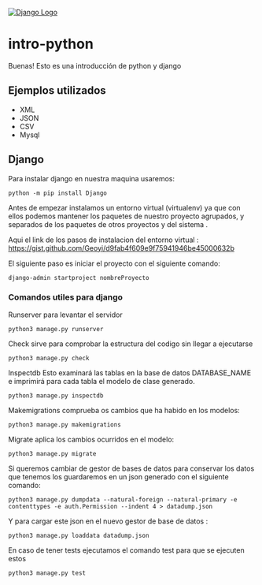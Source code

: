 [![Django Logo](https://www.andreigarciacuadra.es/images/tech/django.svg)](https://www.djangoproject.com/)



# intro-python
Buenas! Esto es una introducción de python y django

## Ejemplos utilizados

* XML
* JSON
* CSV
* Mysql

## Django
Para instalar django en nuestra maquina usaremos:
~~~
python -m pip install Django
~~~

Antes de empezar instalamos un entorno virtual (virtualenv) ya que con ellos podemos mantener 
los paquetes de nuestro proyecto agrupados, y separados de los paquetes de otros proyectos y del sistema .

Aqui el link de los pasos de instalacion del entorno virtual : https://gist.github.com/Geoyi/d9fab4f609e9f75941946be45000632b

El siguiente paso es iniciar el proyecto con el siguiente comando:
~~~
django-admin startproject nombreProyecto
~~~

### Comandos utiles para django

Runserver para levantar el servidor 
~~~
python3 manage.py runserver
~~~

Check sirve para comprobar la estructura del codigo sin llegar a ejecutarse

~~~
python3 manage.py check
~~~

Inspectdb Esto examinará las tablas en la base de datos DATABASE_NAME e imprimirá para cada tabla el modelo de clase generado.

~~~
python3 manage.py inspectdb
~~~

Makemigrations comprueba os cambios que ha habido en los modelos:

~~~
python3 manage.py makemigrations
~~~

Migrate aplica los cambios ocurridos en el modelo:

~~~
python3 manage.py migrate
~~~

Si queremos cambiar de gestor de bases de datos para conservar los datos que tenemos los guardaremos en un json generado con el siguiente comando:

~~~
python3 manage.py dumpdata --natural-foreign --natural-primary -e contenttypes -e auth.Permission --indent 4 > datadump.json
~~~

Y para cargar este json en el nuevo gestor de base de datos :

~~~
python3 manage.py loaddata datadump.json
~~~

En caso de tener tests ejecutamos el comando test para que se ejecuten estos

~~~
python3 manage.py test
~~~
